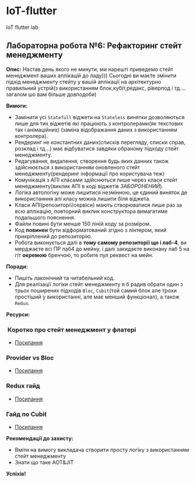 # IoT-flutter
IoT flutter lab
## Лабораторна робота №6: Рефакторинг стейт менеджменту

**Опис:**
Настав день якого не минути, ми нарешті приведемо стейт менеджмент ваших аплікацій до ладу))) Сьогодні ви маєте змінити підхід менеджменту стейту у вашій аплікації на архітектурно правильний устрій(з використанням блок,кубіт,редакс, ріверпод і тд.... загалом шо вам більше довподоби)


**Вимоги:**
* Замінити усі `Statefull` віджети на `Stateless` винятки дозволяються лише для тих віджетів які працюють з контролерами(як текстових так і анімаційних) (заміна відображання даних з використанням контролера).
* Рендеринг не константних даних(списків перегляду, списки справ, розклад і тд...) має відбуватися завдяки обраному підходу стейт менеджменту.
* Редагування, видалення, створення будь яких данних також здійснюється з використанням оновленого стейт менеджменту(рендеринг інформації про користувача теж)
* Комунікація з АПІ класами здійснються лише через класи стейт менеджменту(виклик АПІ в коді віджетів *ЗАБОРОНЕНИЙ*).
* Логіка автологіну може лишитися незмінною, це єдиний виняток де використанння апі класу можна лишити біля віджета.
* Класи АПІ(репозиторії/сервіси) мають створюватися лише раз за всю аплікацію, повторний виклик конструктора вимагатиме подальшого пояснення.
* Файли повині бути менше 150 ліній коду за розміром.
* Код **повинен** бути відформатований згідно з лінтером, який прикріплений до репозиторію.
* Робота виконується далі в **тому самому репозиторії що і лаб-4**, ви мерджаєте всі ПР лаб4 до мейну, і далі закидаєте виконану лаб 5 на гіт **окремою** бренчою, то робите пул реквест на мейн.


**Поради:**
* Пишіть лаконічний та читабельний код.
* Для реалізації логіки стейт менеджменту я б радив обрати один з трьох поширених підходів `Bloc`, `Cubit`(той самий блок але трохи простіший у використанні, але має менший функціонал), а також `Redux`.


**Ресурси:**
###  Коротко про стейт менеджмент у флатері
* [Посилання](https://medium.com/@enitinmehra/state-management-in-flutter-a-comprehensive-guide-7212772f026d)
### Provider vs Bloc
* [Посилання](https://medium.com/@shivamkumarnayak/understanding-the-differences-between-provider-and-bloc-state-management-in-flutter-with-examples-d57dd6d2fc0b)
### Redux гайд
* [Посилання](https://blog.logrocket.com/flutter-redux-complete-tutorial-with-examples/)
### Гайд по Cubit
* [Посилання](https://medium.com/codex/flutter-bloc-an-introduction-with-cubit-7eae1e740fd0)

**Рекомендації до захисту:**

* Вміти на вимогу викладача створити просту логіку з використанням стейт менеджменту
* Знати що таке AOT&JIT
  
**Успіхів!**
